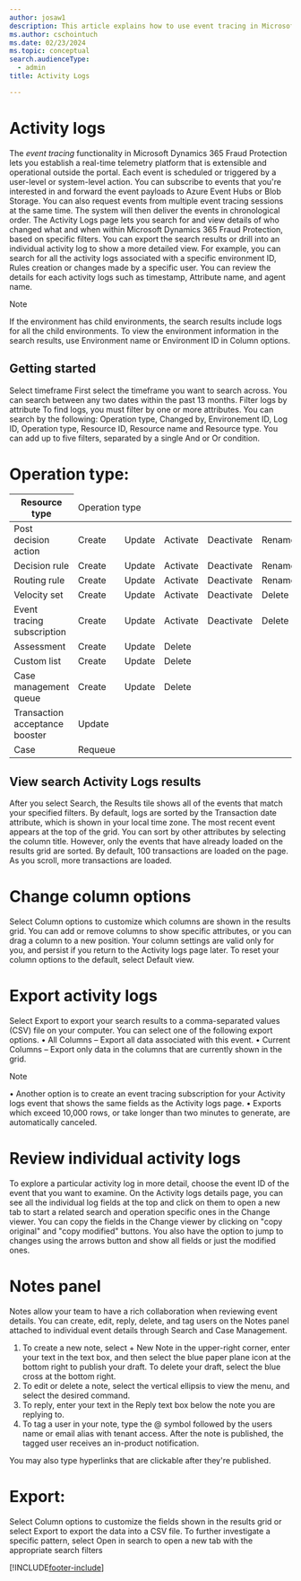 ```yaml
---
author: josaw1
description: This article explains how to use event tracing in Microsoft Dynamics 365 Fraud Protection.
ms.author: cschointuch
ms.date: 02/23/2024
ms.topic: conceptual
search.audienceType:
  - admin
title: Activity Logs

---
```


# Activity logs

The *event tracing* functionality in Microsoft Dynamics 365 Fraud Protection lets you establish a real-time telemetry platform that is extensible and operational outside the portal. Each event is scheduled or triggered by a user-level or system-level action. You can subscribe to events that you're interested in and forward the event payloads to Azure Event Hubs or Blob Storage. You can also request events from multiple event tracing sessions at the same time. The system will then deliver the events in chronological order.
The Activity Logs page lets you search for and view details of who changed what and when within Microsoft Dynamics 365 Fraud Protection, based on specific filters. You can export the search results or drill into an individual activity log to show a more detailed view.
For example, you can search for all the activity logs associated with a specific environment ID, Rules creation or changes made by a specific user. You can review the details for each activity logs such as timestamp, Attribute name, and agent name.
> [!NOTE]
> If the environment has child environments, the search results include logs for all the child environments. To view the environment information in the search results, use Environment name or Environment ID in Column options.
## Getting started
Select timeframe
First select the timeframe you want to search across. You can search between any two dates within the past 13 months.
Filter logs by attribute
To find logs, you must filter by one or more attributes. You can search by the following: Operation type, Changed by, Environement ID, Log ID, Operation type, Resource ID, Resource name and Resource type. You can add up to five filters, separated by a single And or Or condition.

# Operation type:
<table>
    <thead>
        <tr>
            <th>Resource type</th>
            <td colspan="5">Operation type</th>
        </tr>
    </thead>
    <tbody>
        <tr>
<td>Post decision action</td>
            <td>Create</td>
            <td>Update</td>
            <td>Activate</td>
           <td>Deactivate</td>
            <td>Rename</td>
          <td>Reorder</td>
            <td>Delete</td>
        </tr>
        <tr>
          <td>Decision rule</td>
            <td>Create</td>
            <td>Update</td>
            <td>Activate</td>
           <td>Deactivate</td>
            <td>Rename</td>
          <td>Reorder</td>
            <td>Delete</td>
        </tr>
        <tr>
            <td>Routing rule</td>
            <td>Create</td>
            <td>Update</td>
            <td>Activate</td>
           <td>Deactivate</td>
            <td>Rename</td>
          <td>Reorder</td>
            <td>Delete</td>
           </tr>
        <tr>
  <td>Velocity set</td>
            <td>Create</td>
            <td>Update</td>
            <td>Activate</td>
           <td>Deactivate</td>
            <td>Delete</td>
        </tr>
        <tr>
  <td>Event tracing subscription</td>
            <td>Create</td>
            <td>Update</td>
            <td>Activate</td>
           <td>Deactivate</td>
            <td>Delete</td>
        </tr>
        <tr>
          <td>Assessment</td>
            <td>Create</td>
            <td>Update</td>
            <td>Delete</td>
        </tr>
        <tr>
           <td>Custom list</td>
            <td>Create</td>
            <td>Update</td>
            <td>Delete</td>
        </tr>
        <tr>
           <td>Case management queue</td>
            <td>Create</td>
            <td>Update</td>
            <td>Delete</td>
        </tr>
        <tr>
          <td>Transaction acceptance booster</td>
            <td>Update</td>
                 </tr>
        <tr>
           <td>Case</td>
            <td>Requeue</td>
                  </tr>
    </tbody>
</table>

## View search Activity Logs results

After you select Search, the Results tile shows all of the events that match your specified filters. By default, logs are sorted by the Transaction date attribute, which is shown in your local time zone. The most recent event appears at the top of the grid. You can sort by other attributes by selecting the column title. However, only the events that have already loaded on the results grid are sorted. By default, 100 transactions are loaded on the page. As you scroll, more transactions are loaded.

# Change column options
Select Column options to customize which columns are shown in the results grid. You can add or remove columns to show specific attributes, or you can drag a column to a new position. Your column settings are valid only for you, and persist if you return to the Activity logs page later. To reset your column options to the default, select Default view.

# Export activity logs
Select Export to export your search results to a comma-separated values (CSV) file on your computer. You can select one of the following export options.
•	All Columns – Export all data associated with this event.
•	Current Columns – Export only data in the columns that are currently shown in the grid.
> [!NOTE]
•	Another option is to create an event tracing subscription for your Activity logs event that shows the same fields as the Activity logs page.
•	Exports which exceed 10,000 rows, or take longer than two minutes to generate, are automatically canceled.

# Review individual activity logs
To explore a particular activity log in more detail, choose the event ID of the event that you want to examine. On the Activity logs details page, you can see all the individual log fields at the top and click on them to open a new tab to start a related search and operation specific ones in the Change viewer. You can copy the fields in the Change viewer by clicking on "copy original" and "copy modified" buttons. You also have the option to jump to changes using the arrows button and show all fields or just the modified ones.

# Notes panel
Notes allow your team to have a rich collaboration when reviewing event details. You can create, edit, reply, delete, and tag users on the Notes panel attached to individual event details through Search and Case Management.

1.	To create a new note, select + New Note in the upper-right corner, enter your text in the text box, and then select the blue paper plane icon at the bottom right to publish your draft. To delete your draft, select the blue cross at the bottom right.
2.	To edit or delete a note, select the vertical ellipsis to view the menu, and select the desired command.
3.	To reply, enter your text in the Reply text box below the note you are replying to.
4.	To tag a user in your note, type the @ symbol followed by the users name or email alias with tenant access. After the note is published, the tagged user receives an in-product notification.
   
You may also type hyperlinks that are clickable after they're published.

# Export:
Select Column options to customize the fields shown in the results grid or select Export to export the data into a CSV file.
To further investigate a specific pattern, select Open in search to open a new tab with the appropriate search filters

[!INCLUDE[footer-include](includes/footer-banner.md)]

